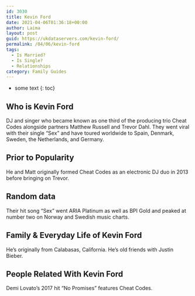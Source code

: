 ```yaml
---
id: 3030
title: Kevin Ford
date: 2021-04-06T01:36:18+00:00
author: Laima
layout: post
guid: https://ukdataservers.com/kevin-ford/
permalink: /04/06/kevin-ford
tags:
  - Is Married?
  - Is Single?
  - Relationships
category: Family Guides
---
```


* some text
{: toc}


## Who is Kevin Ford
                  
                  
                  
DJ and singer who became known as one third of the producing trio Cheat Codes alongside partners Matthew Russell and Trevor Dahl. They went viral with their single &#8220;Sex&#8221; and have toured worldwide to Spain, Denmark, Sweden, the Netherlands, and Germany. 
                  
              
            
              
            
                
                
                
## Prior to Popularity
                  
                  
                  
He and Matt originally formed Cheat Codes as an electronic DJ duo in 2013 before bringing on Trevor.
                  
              
            
              
            
                
                
                
## Random data
                  
                  
                  
Their hit song &#8220;Sex&#8221; went ARIA Platinum as well as BPI Gold and peaked at number two on Norway and Swedish music charts.
                  
              
            
              
            
                
                
                
## Family & Everyday Life of Kevin Ford
                  
                  
                  
He&#8217;s originally from Calabasas, California. He&#8217;s old friends with Justin Bieber.
                  
              
            
              
            
                
                
                
## People Related With Kevin Ford
                  
                  
                  
Demi Lovato&#8217;s 2017 hit &#8220;No Promises&#8221; features Cheat Codes.
                  
              
            
              
            
                
              
            
              
              
            
            
              
            
          
          
          